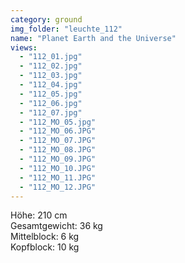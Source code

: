 ```yaml
---
category: ground
img_folder: "leuchte_112"
name: "Planet Earth and the Universe"
views:
  - "112_01.jpg"
  - "112_02.jpg"
  - "112_03.jpg"
  - "112_04.jpg"
  - "112_05.jpg"
  - "112_06.jpg"
  - "112_07.jpg"
  - "112_MO_05.jpg"
  - "112_MO_06.JPG"
  - "112_MO_07.JPG"
  - "112_MO_08.JPG"
  - "112_MO_09.JPG"
  - "112_MO_10.JPG"
  - "112_MO_11.JPG"
  - "112_MO_12.JPG"
---
```


Höhe: 210 cm<br/>
Gesamtgewicht: 36 kg<br/>
Mittelblock: 6 kg<br/>
Kopfblock: 10 kg 
